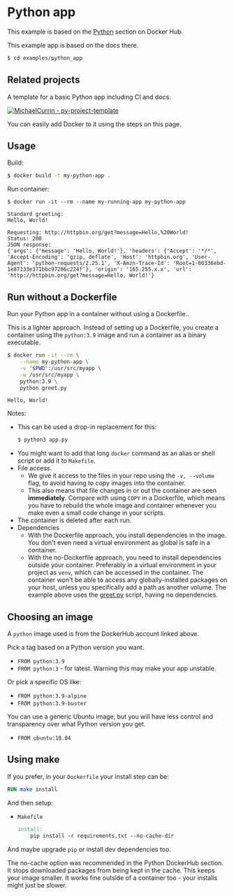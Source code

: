 # Python app

This example is based on the [Python](https://hub.docker.com/_/python) section on Docker Hub.

This example app is based on the docs there.

```sh
$ cd examples/python_app
```


## Related projects

A template for a basic Python app including CI and docs.

[![MichaelCurrin - py-project-template](https://img.shields.io/static/v1?label=MichaelCurrin&message=py-project-template&color=blue&logo=github)](https://github.com/MichaelCurrin/py-project-template)

You can easily add Docker to it using the steps on this page.


## Usage

Build:

```sh
$ docker build -t my-python-app .
```

Run container:

```
$ docker run -it --rm --name my-running-app my-python-app
```
```
Standard greeting:
Hello, World!

Requesting: http://httpbin.org/get?message=Hello,%20World!
Status: 200
JSON response:
{'args': {'message': 'Hello, World!'}, 'headers': {'Accept': '*/*', 'Accept-Encoding': 'gzip, deflate', 'Host': 'httpbin.org', 'User-Agent': 'python-requests/2.25.1', 'X-Amzn-Trace-Id': 'Root=1-60336ebd-1e87133e371bbc97206c224f'}, 'origin': '165.255.x.x', 'url': 'http://httpbin.org/get?message=Hello, World!'}
```


## Run without a Dockerfile

Run your Python app in a container without using a Dockerfile..

This is a lighter approach. Instead of setting up a Dockerfile, you create a container using the `python:3.9` image and run a container as a binary executable.

```sh
$ docker run -it --rm \
    --name my-python-app \
    -v "$PWD":/usr/src/myapp \
    -w /usr/src/myapp \
    python:3.9 \
    python greet.py
```
```
Hello, World!
```

Notes:

- This can be used a drop-in replacement for this:
    ```sh
    $ python3 app.py
    ```
- You might want to add that long `docker` command as an alias or shell script or add it to `Makefile`.
- File access.
    - We give it access to the files in your repo using the `-v, --volume` flag, to avoid having to copy images into the container.
    - This also means that file changes in or out the container are seen **immediately**. Compare with using `COPY` in a Dockerfile, which means you have to rebuild the whole image and container whenever you make even a small code change in your scripts.
- The container is deleted after each run.
- Dependencies
    - With the Dockerfile approach, you install dependencies in the image. You don't even need a virtual environment as global is safe in a container.
    - With the no-Dockerfile approach, you need to install dependencies outside your container. Preferably in a virtual environment in your project as `venv`, which can be accessed in the container. The container won't be able to access any globally-installed packages on your host, unless you specifically add a path as another volume. The example above uses the [greet.py](greet.py) script, having no dependencies.


## Choosing an image

A `python` image used is from the DockerHub account linked above.

Pick a tag based on a Python version you want.

- `FROM python:3.9`
- `FROM python:3` - for latest. Warning this may make your app unstable.

Or pick a specific OS like:

- `FROM python:3.9-alpine`
- `FROM python:3.9-buster`

You can use a generic Ubuntu image, but you will have less control and transparency over what Python version you get.

- `FROM ubuntu:18.04`


## Using make

If you prefer, in your `Dockerfile` your install step can be:

```Dockerfile
RUN make install
```

And then setup:

- `Makefile`
    ```Makefile
    install:
        pip install -r requirements.txt --no-cache-dir 
    ```

And maybe upgrade `pip` or install dev dependencies too.

The no-cache option was recommended in the Python DockerHub section. It stops downloaded packages from being kept in the cache. This keeps your image smaller. It works fine outside of a container too - your installs might just be slower.
